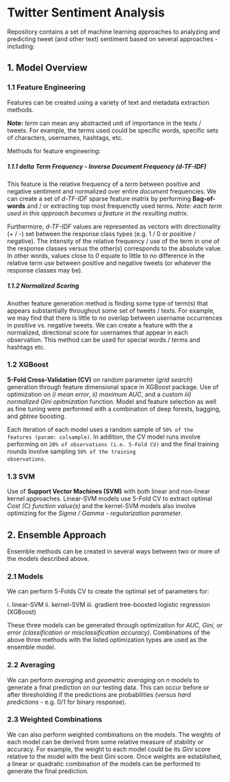# Twitter Sentiment Analysis

Repository contains a set of machine learning approaches to analyzing and predicting tweet (and other text) sentiment based on several approaches - including:

## 1. Model Overview

### 1.1 Feature Engineering

Features can be created using a variety of text and metadata extraction methods.

<strong>Note:</strong> *term* can mean any abstracted unit of importance in the texts / tweets. For example, the terms used could be specific words, specific sets of characters, usernames, hashtags, etc.

Methods for feature engineering:

##### 1.1.1 delta Term Frequency - Inverse Document Frequency (d-TF-IDF)

This feature is the relative frequency of a *term* between positive and negative sentiment and normalized over entire *document* frequencies. We can create a set of *d-TF-IDF* sparse feature matrix by performing <strong>Bag-of-words</strong> and / or extracting top most frequenctly used terms. _Note: each term used in this approach becomes a feature in the resulting matrix._

Furthermore, *d-TF-IDF* values are represented as vectors with directionality (+ / -) set between the response class types (e.g. 1 / 0 or positive / negative). The intensity of the relative frequency / use of the term in one of the response classes versus the other(s) corresponds to the absolute value. In other words, values close to *0* equate to little to no difference in the relative term use between positive and negative tweets (or whatever the response classes may be).

##### 1.1.2 Normalized Scoring

Another feature generation method is finding some type of term(s) that appears substantially throughout some set of tweets / texts. For example, we may find that there is little to no overlap between username occurrences in positive vs. negative tweets. We can create a feature with the a normalized, directional score for usernames that appear in each observation. This method can be used for special words / terms and hashtags etc.

### 1.2 XGBoost

<strong>5-Fold Cross-Validation (CV)</strong> on random parameter (*grid search*) generation through feature dimensional space in XGBoost package. Use of optimization on _i) mean error_, _ii) maximum AUC_, and a custom _iii) normalized Gini opitmization_ function. Model and feature selection as well as fine tuning were performed with a combination of deep forests, bagging, and *gbtree* boosting.

Each iteration of each model uses a random sample of <code>50% of the features (param: colsample)</code>. In addition, the CV model runs involve performing on <code>20% of observations (i.e. 5-Fold CV)</code> and the final training rounds involve sampling <code>50% of the training observations</code>.

### 1.3 SVM

Use of <strong>Support Vector Machines (SVM)</strong> with both linear and non-linear kernel approaches. Linear-SVM models use 5-Fold CV to extract optimal *Cost (C) function value(s)* and the kernel-SVM models also involve optimizing for the *Sigma / Gamma - regularization parameter*.

## 2. Ensemble Approach

Ensemble methods can be created in several ways between two or more of the models described above.

### 2.1 Models

We can perform 5-Folds CV to create the optimal set of parameters for:

i. linear-SVM
ii. kernel-SVM
iii. gradient tree-boosted logistic regression (XGBoost)

These three models can be generated through optimization for *AUC, Gini, or error (classification or misclassification accuracy)*. Combinations of the above three methods with the listed optimization types are used as the ensemble model.   

### 2.2 Averaging

We can perform *averaging* and *geometric averaging* on *n* models to generate a final prediction on our testing data. This can occur before or after thresholding if the predictions are probabilities (versus *hard predictions* - e.g. 0/1 for binary response).

### 2.3 Weighted Combinations

We can also perform weighted combinations on the models. The weights of each model can be derived from some relative measure of stability or accuracy. For example, the weight to each model could be its *Gini* score relative to the model with the best Gini score. Once weights are established, a linear or quadratic combination of the models can be performed to generate the final prediction.

